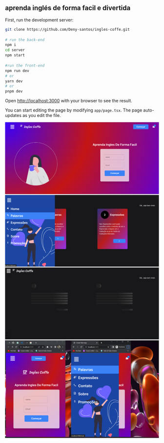 ## aprenda inglés de forma facil e divertida 

First, run the development server:


```bash
git clone https://github.com/Deny-santos/ingles-coffe.git

# run the back-end
npm i
cd server
npm start

#run the front-end
npm run dev
# or
yarn dev
# or
pnpm dev
```

Open [http://localhost:3000](http://localhost:3000) with your browser to see the result.

You can start editing the page by modifying `app/page.tsx`. The page auto-updates as you edit the file.

<div align="center">
    <img src="./public/pro1.png">
</div>

<div align="center">
    <img src="./public/pro2.png">
</div>

<div align="center">
    <img src="./public/pro3.png">
</div>

<div align="center">
    <img src="./public/pro4.png">
</div>